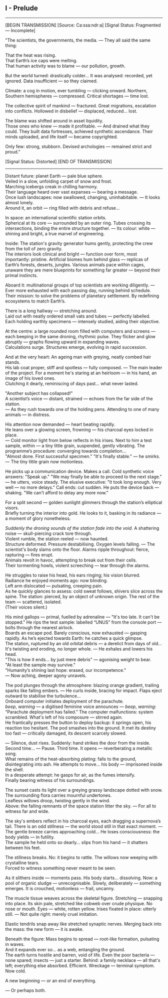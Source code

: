 ## I - Prelude
---

[BEGIN TRANSMISSION]
[Source: Ca:ssa:ndr:a]
[Signal Status: Fragmented — Incomplete]

"The scientists, the governments, the media.
— They all said the same thing:  

That the heat was rising.  
That Earth’s ice caps were melting.  
That human activity was to blame — our pollution, growth.

But the world turned: drastically colder...
It was analysed: recorded, yet ignored.
Data insufficient — so they claimed.

Climate: a cog in motion, ever tumbling — clicking onward.
Northern, Southern hemispheres — compressed.
Critical shortages — time lost.

The collective spirit of mankind — fractured.
Great migrations, escalation into conflicts.
Hollowed in disbelief — displaced, reduced... lost.

The blame was shifted around in asset liquidity.  
Those ones who knew — made it profitable.
— And drained what they could.
They built data fortresses, achieved synthetic ascendance.
Their minds uploaded, and life itself — became copyrighted.

Only few: strong, stubborn.
Devised archologies — remained strict and proud."

[Signal Status: Distorted]
[END OF TRANSMISSION]

---

Distant future: planet Earth — pale blue sphere.  
Veiled in a slow, unfolding carpet of snow and frost.  
Marching icebergs creak in chilling harmony.  
Their language heard over vast expanses — bearing a message.  
Once lush landscapes: now swallowed, changing, uninhabitable.
— It looks almost lonely.  
Around it, an orbit — ring filled with debris and refuse...

In space: an international scientific station orbits.  
Spherical at its core — surrounded by an outer ring. 
Tubes crossing its intersections, binding the entire structure together.
— Its colour: white — shining and bright, a true marvel of engineering. 

Inside: The station's gravity generator hums gently, protecting the crew from the toll of zero gravity.  
The interiors look clinical and bright — function over form, most importantly: pristine.
Artificial biomes hum behind glass — replicas of Earth’s forests, deserts, jungles. 
Various animals pace within cages, unaware they are mere blueprints for something far greater — 
beyond their primal instincts.

Aboard it: multinational groups of top scientists are working diligently.
— Ever more exhausted with each passing day, running behind schedule.
Their mission: to solve the problems of planetary settlement.
By redefining ecosystems to match Earth’s.

There is a long hallway — stretching around.  
Laid out with neatly ordered small vats and tubes — perfectly labelled.  
Each holding earthly specimens — intensely studied, aiding their objective.

At the centre: a large rounded room filled with computers and screens —  
each beeping in the same droning, rhythmic pulse.
They flicker and glow abruptly — graphs flowing upward in expanding waves.  
Calculations surge. Structures emerge, evolving in rapid succession.

And at the very heart: 
An ageing man with greying, neatly combed hair stands.  
His lab coat proper, stiff and spotless — fully composed. 
— The main leader of the project.
For a moment he's staring at an heirloom — in his hand, an image of his loved ones.  
Clutching it dearly, reminiscing of days past... what never lasted.

"Another subject has collapsed!"  
A scientist’s voice — distant, strained — echoes from the far side of the station.  
— As they rush towards one of the holding pens.
Attending to one of many animals — in distress.

His attention now demanded — heart beating rapidly.  
He leans over a glowing screen, frowning — his charcoal eyes locked in place.  
— Cold monitor light from below reflects in his irises.
Next to him a test sample, within — a tiny little grain, suspended, gently vibrating.
The programme’s procedure: converging towards completion...  
"Almost done. First successful specimen."
"It's finally stable." — he smirks.
— The tiny little grain now motionless.  

He picks up a communication device. Makes a call.
Cold synthetic voice answers: "Speak up."
"We may finally be able to proceed to the next stage." — he utters, voice steady.
The elusive executive: "It took long enough. Very well — no more delays."
Call ends: cut sudden. He puts the device back — shaking.
"We can't afford to delay any more now."

For a split second — golden sunlight glimmers through the station’s elliptical visors.  
Briefly turning the interior into gold.
He looks to it, basking in its radiance — a moment of glory nonetheless.

*Suddenly the droning sounds of the station fade into the void.*
A shattering noise — skull-piercing crack tore through.  
Violent rumble, the station reeled — now haunted.  
Structure deformed. Pressure destabilising. Oxygen levels falling.
— The scientist's body slams onto the floor.
Alarms ripple throughout: fierce, rapturing — fires erupt.  
Animals revolt in havoc, attempting to break out from their cells.  
Their tormenting howls, violent screeching — tear through the alarms.

He struggles to raise his head, his ears ringing; his vision blurred.  
Radiance he enjoyed moments ago: now blinding.  
Left arm dislocated — pulsating, creeping pain.  
As he quickly glances to assess: cold sweat follows, shivers slice across the spine.
The station: pierced, by an object of unknown origin.
The rest of the team — scattered, isolated.  
(Their voices silent.)

His mind gallops — primal, fuelled by adrenaline — "It's too late. It can't be stopped."
He rips the test sample: labelled “UNUS” from the console port — bolts through the nearest airlock.  
Boards an escape pod. Barely conscious, now exhausted — gasping rapidly.
As he’s ejected towards Earth: he catches a quick glimpse.  
The station, ruptured by an old orbital debris — a derelict from days of old... 
It's twisting and eroding, no longer whole.
— He exhales and lowers his head.  
"This is how it ends... by just mere debris" — agonising weight to bear.  
"At least the sample may survive."  
"Humanity’s shining last hope: erased, our incompetence."  
— Now aching, deeper agony unravels.

The pod plunges through the atmosphere: blazing orange gradient, trailing sparks like falling embers.
— He curls inside, bracing for impact.
Flaps eject outward to stabilise the turbulence…  
Onboard computer initiates deployment of the parachute.  
*beep*, *warning* — a digitised feminine voice announces — *beep*, *warning*: “Parachute deployment has failed.” 
The computer malfunctions: system scrambled.
What's left of his composure — stirred again.  
He frantically presses the button to deploy backup: it springs open, his reaction too hesitant. 
The pod smashes into the ground. It met its destiny too fast — critically damaged, its descent scarcely slowed.

— Silence, dust rises.
Suddenly: hand strikes the door from the inside.
Second time... — Pause. Third time.
It opens — reverberating a metallic song.  
What remains of the heat-absorbing plating: falls to the ground, disintegrating into ash.
He attempts to move... his body — imprisoned inside the shell.  
In a desperate attempt: he gasps for air, as the fumes intensify.  
Finally bearing witness of his surroundings.

The sunset casts its light over a greying grassy landscape dotted with snow.  
The surrounding flora carries mournful undertones.  
Leafless willows droop, twisting gently in the wind.  
Above: the falling remnants of the space station litter the sky.
— For all to witness far and wide.

The sky's embers reflect in his charcoal eyes, each dragging a supernova’s tail.
There is an odd stillness — the world stood still in that exact moment.
— The gentle breeze carries approaching cold...
He loses consciousness: the body yields — in futility.  
The sample he held onto so dearly... slips from his hand — it shatters between his feet.

The stillness breaks. No: it begins to rattle.
The willows now weeping with crystalline tears.  
Forced to witness something never meant to be seen.

As it slithers inside — moments pass. 
His body starts... dissolving.
Now: a pool of organic sludge — unrecognisable.
Slowly, deliberately — something emerges.
It is crouched, motionless — frail, uncanny.   

The muscle tissue weaves across the skeletal figure.
Stretching — snapping into place.
Its skin pale, stretched like cobweb over crude physique.
No nose or mouth. Eyes — white, rotten yellow.
Irises fixated in place: utterly still.
— Not quite right: merely cruel imitation.

Elastic tendrils snap away like stretched synaptic nerves.
Merging back into the mass: the new form — it is awake. 

Beneath the figure:
Mass begins to spread — root-like formation, pulsating in waves.  
And it expands ever so... as a web, entangling the ground.  
The earth turns hostile and barren, void of life.
Even the poor bacteria — none spared; insects — just a starter.
Behind: a family necklace — all that's left; everything else absorbed. Efficient.
Wreckage — terminal symptom. Now cold.

A new beginning — or an end of everything.  

— Or perhaps both.
